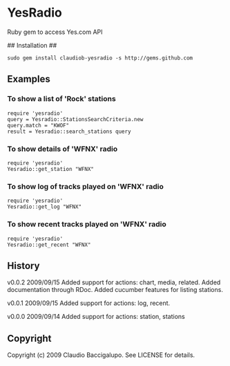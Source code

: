 # YesRadio #

Ruby gem to access Yes.com API

<a name="rubygem_install" />
## Installation ##

    sudo gem install claudiob-yesradio -s http://gems.github.com

## Examples ##

### To show a list of 'Rock' stations ###

    require 'yesradio'
    query = Yesradio::StationsSearchCriteria.new
    query.match = "KWOF"
    result = Yesradio::search_stations query  

### To show details of 'WFNX' radio ###

    require 'yesradio'
    Yesradio::get_station "WFNX"

### To show log of tracks played on 'WFNX' radio ###

    require 'yesradio'
    Yesradio::get_log "WFNX"

### To show recent tracks played on 'WFNX' radio ###

    require 'yesradio'
    Yesradio::get_recent "WFNX"


## History ##

v0.0.2  2009/09/15
        Added support for actions: chart, media, related.
        Added documentation through RDoc.
        Added cucumber features for listing stations.

v0.0.1  2009/09/15
        Added support for actions: log, recent.

v0.0.0  2009/09/14
        Added support for actions: station, stations

## Copyright ##

Copyright (c) 2009 Claudio Baccigalupo. See LICENSE for details.

